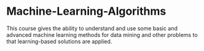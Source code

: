 # Machine-Learning-Algorithms
This course gives the ability to understand and use some basic and advanced machine learning methods for data mining and other problems to that learning-based solutions are applied.
